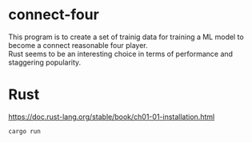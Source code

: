 # connect-four

This program is to create a set of trainig data for training a ML model to become a connect reasonable four player.  
Rust seems to be an interesting choice in terms of performance and staggering popularity.

# Rust

https://doc.rust-lang.org/stable/book/ch01-01-installation.html

```bash
cargo run
```